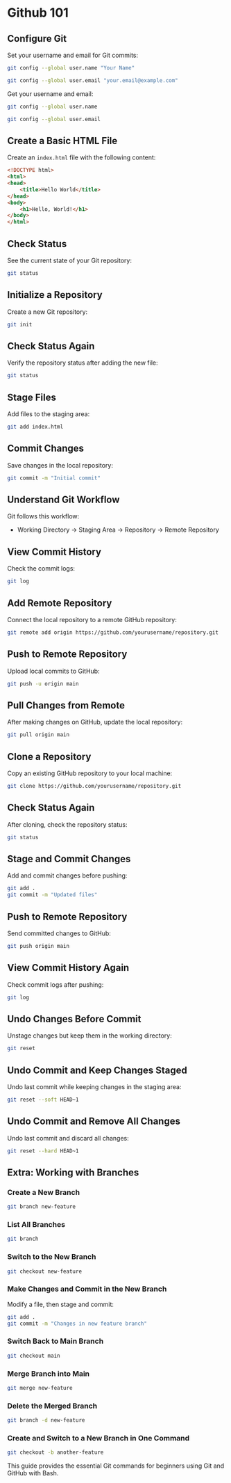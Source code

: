 # Github 101

## Configure Git
Set your username and email for Git commits:
```bash
git config --global user.name "Your Name"
```
```bash
git config --global user.email "your.email@example.com"
```
Get your username and email:
```bash
git config --global user.name
```
```bash
git config --global user.email
```

## Create a Basic HTML File
Create an `index.html` file with the following content:
```html
<!DOCTYPE html>
<html>
<head>
    <title>Hello World</title>
</head>
<body>
    <h1>Hello, World!</h1>
</body>
</html>
```

## Check Status
See the current state of your Git repository:
```bash
git status
```

## Initialize a Repository
Create a new Git repository:
```bash
git init
```

## Check Status Again
Verify the repository status after adding the new file:
```bash
git status
```

## Stage Files
Add files to the staging area:
```bash
git add index.html
```

## Commit Changes
Save changes in the local repository:
```bash
git commit -m "Initial commit"
```

## Understand Git Workflow
Git follows this workflow:
- Working Directory → Staging Area → Repository → Remote Repository

## View Commit History
Check the commit logs:
```bash
git log
```

## Add Remote Repository
Connect the local repository to a remote GitHub repository:
```bash
git remote add origin https://github.com/yourusername/repository.git
```

## Push to Remote Repository
Upload local commits to GitHub:
```bash
git push -u origin main
```

## Pull Changes from Remote
After making changes on GitHub, update the local repository:
```bash
git pull origin main
```

## Clone a Repository
Copy an existing GitHub repository to your local machine:
```bash
git clone https://github.com/yourusername/repository.git
```

## Check Status Again
After cloning, check the repository status:
```bash
git status
```

## Stage and Commit Changes
Add and commit changes before pushing:
```bash
git add .
git commit -m "Updated files"
```

## Push to Remote Repository
Send committed changes to GitHub:
```bash
git push origin main
```

## View Commit History Again
Check commit logs after pushing:
```bash
git log
```

## Undo Changes Before Commit
Unstage changes but keep them in the working directory:
```bash
git reset
```

## Undo Commit and Keep Changes Staged
Undo last commit while keeping changes in the staging area:
```bash
git reset --soft HEAD~1
```

## Undo Commit and Remove All Changes
Undo last commit and discard all changes:
```bash
git reset --hard HEAD~1
```

## Extra: Working with Branches
### Create a New Branch
```bash
git branch new-feature
```

### List All Branches
```bash
git branch
```

### Switch to the New Branch
```bash
git checkout new-feature
```

### Make Changes and Commit in the New Branch
Modify a file, then stage and commit:
```bash
git add .
git commit -m "Changes in new feature branch"
```

### Switch Back to Main Branch
```bash
git checkout main
```

### Merge Branch into Main
```bash
git merge new-feature
```

### Delete the Merged Branch
```bash
git branch -d new-feature
```

### Create and Switch to a New Branch in One Command
```bash
git checkout -b another-feature
```

This guide provides the essential Git commands for beginners using Git and GitHub with Bash.
